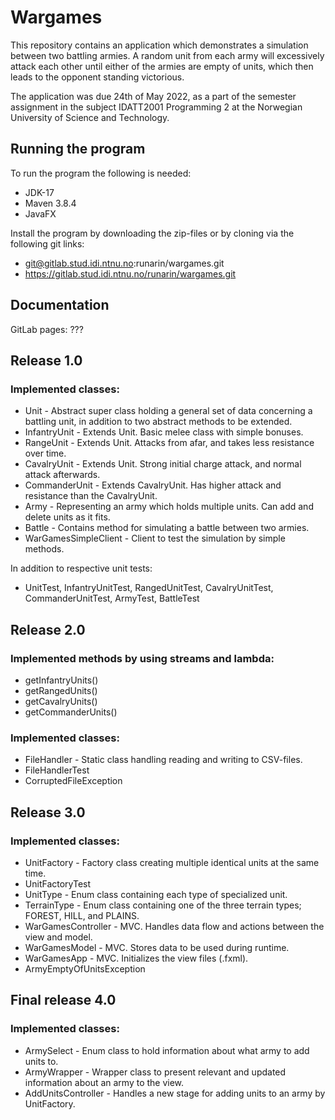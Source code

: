 # Wargames

This repository contains an application which demonstrates a simulation between two battling armies.
A random unit from each army will excessively attack each other until either of the armies are empty of units, which then leads to the opponent standing victorious.

The application was due 24th of May 2022, as a part of the semester assignment in the subject IDATT2001 Programming 2 at the Norwegian University of Science and Technology.

## Running the program

To run the program the following is needed:
- JDK-17 
- Maven 3.8.4
- JavaFX

Install the program by downloading the zip-files or by cloning via the following git links:
- git@gitlab.stud.idi.ntnu.no:runarin/wargames.git
- https://gitlab.stud.idi.ntnu.no/runarin/wargames.git


## Documentation

GitLab pages: ???


## Release 1.0

### Implemented classes:
- Unit - Abstract super class holding a general set of data concerning a battling unit, in addition to two abstract methods to be extended.
- InfantryUnit - Extends Unit. Basic melee class with simple bonuses.
- RangeUnit - Extends Unit. Attacks from afar, and takes less resistance over time.
- CavalryUnit - Extends Unit. Strong initial charge attack, and normal attack afterwards.
- CommanderUnit - Extends CavalryUnit. Has higher attack and resistance than the CavalryUnit.
- Army - Representing an army which holds multiple units. Can add and delete units as it fits.
- Battle - Contains method for simulating a battle between two armies.
- WarGamesSimpleClient - Client to test the simulation by simple methods.

In addition to respective unit tests:
- UnitTest, InfantryUnitTest, RangedUnitTest, CavalryUnitTest, CommanderUnitTest, ArmyTest, BattleTest


## Release 2.0

### Implemented methods by using streams and lambda:
- getInfantryUnits()
- getRangedUnits()
- getCavalryUnits()
- getCommanderUnits()

### Implemented classes:
- FileHandler - Static class handling reading and writing to CSV-files.
- FileHandlerTest
- CorruptedFileException


## Release 3.0

### Implemented classes:
- UnitFactory - Factory class creating multiple identical units at the same time.
- UnitFactoryTest
- UnitType - Enum class containing each type of specialized unit.
- TerrainType - Enum class containing one of the three terrain types; FOREST, HILL, and PLAINS.
- WarGamesController - MVC. Handles data flow and actions between the view and model.
- WarGamesModel - MVC. Stores data to be used during runtime.
- WarGamesApp - MVC. Initializes the view files (.fxml).
- ArmyEmptyOfUnitsException


## Final release 4.0

### Implemented classes:
- ArmySelect - Enum class to hold information about what army to add units to.
- ArmyWrapper - Wrapper class to present relevant and updated information about an army to the view.
- AddUnitsController - Handles a new stage for adding units to an army by UnitFactory.
